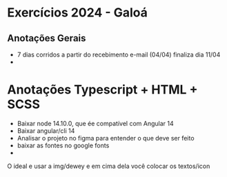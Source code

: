 # Exercícios 2024 - Galoá

## Anotações Gerais

- 7 dias corridos a partir do recebimento e-mail (04/04) finaliza dia 11/04
-

# Anotações Typescript + HTML + SCSS

- Baixar node 14.10.0, que ée compatível com Angular 14
- Baixar angular/cli 14
- Analisar o projeto no figma para entender o que deve ser feito
- baixar as fontes no google fonts
-



O ideal e usar  a img/dewey e em cima dela você colocar os textos/icon